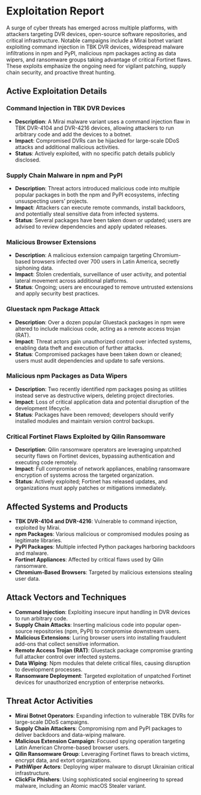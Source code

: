 # Exploitation Report

A surge of cyber threats has emerged across multiple platforms, with attackers targeting DVR devices, open-source software repositories, and critical infrastructure. Notable campaigns include a Mirai botnet variant exploiting command injection in TBK DVR devices, widespread malware infiltrations in npm and PyPI, malicious npm packages acting as data wipers, and ransomware groups taking advantage of critical Fortinet flaws. These exploits emphasize the ongoing need for vigilant patching, supply chain security, and proactive threat hunting.

## Active Exploitation Details

### Command Injection in TBK DVR Devices
- **Description**: A Mirai malware variant uses a command injection flaw in TBK DVR-4104 and DVR-4216 devices, allowing attackers to run arbitrary code and add the devices to a botnet.  
- **Impact**: Compromised DVRs can be hijacked for large-scale DDoS attacks and additional malicious activities.  
- **Status**: Actively exploited, with no specific patch details publicly disclosed.  

### Supply Chain Malware in npm and PyPI
- **Description**: Threat actors introduced malicious code into multiple popular packages in both the npm and PyPI ecosystems, infecting unsuspecting users’ projects.  
- **Impact**: Attackers can execute remote commands, install backdoors, and potentially steal sensitive data from infected systems.  
- **Status**: Several packages have been taken down or updated; users are advised to review dependencies and apply updated releases.  

### Malicious Browser Extensions
- **Description**: A malicious extension campaign targeting Chromium-based browsers infected over 700 users in Latin America, secretly siphoning data.  
- **Impact**: Stolen credentials, surveillance of user activity, and potential lateral movement across additional platforms.  
- **Status**: Ongoing; users are encouraged to remove untrusted extensions and apply security best practices.  

### Gluestack npm Package Attack
- **Description**: Over a dozen popular Gluestack packages in npm were altered to include malicious code, acting as a remote access trojan (RAT).  
- **Impact**: Threat actors gain unauthorized control over infected systems, enabling data theft and execution of further attacks.  
- **Status**: Compromised packages have been taken down or cleaned; users must audit dependencies and update to safe versions.  

### Malicious npm Packages as Data Wipers
- **Description**: Two recently identified npm packages posing as utilities instead serve as destructive wipers, deleting project directories.  
- **Impact**: Loss of critical application data and potential disruption of the development lifecycle.  
- **Status**: Packages have been removed; developers should verify installed modules and maintain version control backups.  

### Critical Fortinet Flaws Exploited by Qilin Ransomware
- **Description**: Qilin ransomware operators are leveraging unpatched security flaws on Fortinet devices, bypassing authentication and executing code remotely.  
- **Impact**: Full compromise of network appliances, enabling ransomware encryption of systems across the targeted organization.  
- **Status**: Actively exploited; Fortinet has released updates, and organizations must apply patches or mitigations immediately.  

## Affected Systems and Products
- **TBK DVR-4104 and DVR-4216**: Vulnerable to command injection, exploited by Mirai.  
- **npm Packages**: Various malicious or compromised modules posing as legitimate libraries.  
- **PyPI Packages**: Multiple infected Python packages harboring backdoors and malware.  
- **Fortinet Appliances**: Affected by critical flaws used by Qilin ransomware.  
- **Chromium-Based Browsers**: Targeted by malicious extensions stealing user data.  

## Attack Vectors and Techniques
- **Command Injection**: Exploiting insecure input handling in DVR devices to run arbitrary code.  
- **Supply Chain Attacks**: Inserting malicious code into popular open-source repositories (npm, PyPI) to compromise downstream users.  
- **Malicious Extensions**: Luring browser users into installing fraudulent add-ons that collect sensitive information.  
- **Remote Access Trojan (RAT)**: Gluestack package compromise granting full attacker control over infected systems.  
- **Data Wiping**: Npm modules that delete critical files, causing disruption to development processes.  
- **Ransomware Deployment**: Targeted exploitation of unpatched Fortinet devices for unauthorized encryption of enterprise networks.  

## Threat Actor Activities
- **Mirai Botnet Operators**: Expanding infection to vulnerable TBK DVRs for large-scale DDoS campaigns.  
- **Supply Chain Attackers**: Compromising npm and PyPI packages to deliver backdoors and data-wiping malware.  
- **Malicious Extension Campaign**: Focused spying operation targeting Latin American Chrome-based browser users.  
- **Qilin Ransomware Group**: Leveraging Fortinet flaws to breach victims, encrypt data, and extort organizations.  
- **PathWiper Actors**: Deploying wiper malware to disrupt Ukrainian critical infrastructure.  
- **ClickFix Phishers**: Using sophisticated social engineering to spread malware, including an Atomic macOS Stealer variant.  